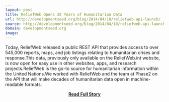 ```yaml
---
layout: post
title: ReliefWeb Opens 20 Years of Humanitarian Data
url: http://developmentseed.org/blog/2014/04/10/reliefweb-api-launch/
source: http://developmentseed.org/blog/2014/04/10/reliefweb-api-launch/
domain: developmentseed.org
image: 
---
```


<p>Today, ReliefWeb released a public REST API that provides access to over 545,000 reports, maps, and job listings relating to humanitarian crises and response.This data, previously only available on the ReliefWeb.int website, is now open for easy use in other websites, apps, and research projects.ReliefWeb is the go-to source for humanitarian information within the United Nations.We worked with ReliefWeb and the team at Phase2 on the API that will make decades of humanitarian data open in machine-readable formats.</p>
<center><p><a href="http://developmentseed.org/blog/2014/04/10/reliefweb-api-launch/" style='padding:25px; font-sze:18px; font-weight: bold;'>Read Full Story</a></p></center>
